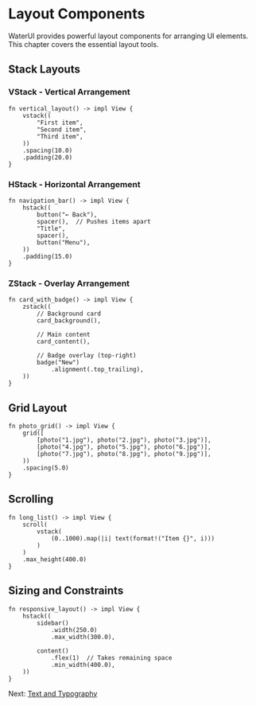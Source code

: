 # Layout Components

WaterUI provides powerful layout components for arranging UI elements. This chapter covers the essential layout tools.

## Stack Layouts

### VStack - Vertical Arrangement

```rust,ignore
fn vertical_layout() -> impl View {
    vstack((
        "First item",
        "Second item",
        "Third item",
    ))
    .spacing(10.0)
    .padding(20.0)
}
```

### HStack - Horizontal Arrangement

```rust,ignore
fn navigation_bar() -> impl View {
    hstack((
        button("← Back"),
        spacer(),  // Pushes items apart
        "Title",
        spacer(),
        button("Menu"),
    ))
    .padding(15.0)
}
```

### ZStack - Overlay Arrangement

```rust,ignore
fn card_with_badge() -> impl View {
    zstack((
        // Background card
        card_background(),
        
        // Main content
        card_content(),
        
        // Badge overlay (top-right)
        badge("New")
            .alignment(.top_trailing),
    ))
}
```

## Grid Layout

```rust,ignore
fn photo_grid() -> impl View {
    grid([
        [photo("1.jpg"), photo("2.jpg"), photo("3.jpg")],
        [photo("4.jpg"), photo("5.jpg"), photo("6.jpg")],
        [photo("7.jpg"), photo("8.jpg"), photo("9.jpg")],
    ))
    .spacing(5.0)
}
```

## Scrolling

```rust,ignore
fn long_list() -> impl View {
    scroll(
        vstack(
            (0..1000).map(|i| text(format!("Item {}", i)))
        )
    )
    .max_height(400.0)
}
```

## Sizing and Constraints

```rust,ignore
fn responsive_layout() -> impl View {
    hstack((
        sidebar()
            .width(250.0)
            .max_width(300.0),
            
        content()
            .flex(1)  // Takes remaining space
            .min_width(400.0),
    ))
}
```

Next: [Text and Typography](09-text.md)

